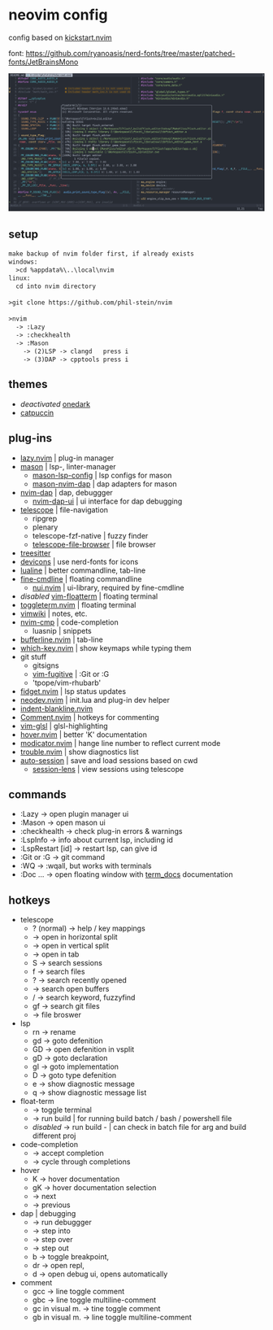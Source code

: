
# neovim config

config based on [kickstart.nvim](https://github.com/nvim-lua/kickstart.nvim) <br>

font: https://github.com/ryanoasis/nerd-fonts/tree/master/patched-fonts/JetBrainsMono <br>

<img src="https://github.com/phil-stein/nvim/blob/main/screenshot_01.PNG" alt="screenshot" width="800"> <br>

## setup
```
make backup of nvim folder first, if already exists
windows: 
  >cd %appdata%\..\local\nvim
linux:
  cd into nvim directory
  
>git clone https://github.com/phil-stein/nvim 

>nvim
  -> :Lazy
  -> :checkhealth
  -> :Mason
    -> (2)LSP -> clangd   press i
    -> (3)DAP -> cpptools press i
```

## themes
- _deactivated_ [onedark](https://github.com/navarasu/onedark.nvim)
- [catpuccin](https://github.com/catppuccin/nvim)

## plug-ins
- [lazy.nvim](https://github.com/folke/lazy.nvim) | plug-in manager
- [mason](https://github.com/williamboman/mason.nvim) | lsp-, linter-manager
	- [mason-lsp-config](https://github.com/williamboman/mason-lspconfig.nvim) | lsp configs for mason
  - [mason-nvim-dap](https://github.com/jay-babu/mason-nvim-dap.nvim) | dap adapters for mason
- [nvim-dap](https://github.com/mfussenegger/nvim-dap) | dap, debuggger
  - [nvim-dap-ui](https://github.com/rcarriga/nvim-dap-ui) | ui interface for dap debugging
- [telescope](https://github.com/nvim-telescope/telescope.nvim) | file-navigation
	- ripgrep
	- plenary
	- telescope-fzf-native | fuzzy finder
	- [telescope-file-browser](https://github.com/nvim-telescope/telescope-file-browser.nvim) | file browser
- [treesitter](https://github.com/nvim-treesitter/nvim-treesitter) 
- [devicons](https://github.com/ryanoasis/vim-devicons) | use nerd-fonts for icons
- [lualine](https://github.com/nvim-lualine/lualine.nvim) | better commandline, tab-line
- [fine-cmdline](https://github.com/VonHeikemen/fine-cmdline.nvim) | floating commandline
	- [nui.nvim](https://github.com/MunifTanjim/nui.nvim/tree/main) | ui-library, required by fine-cmdline
- _disabled_ [vim-floatterm](https://github.com/voldikss/vim-floaterm) | floating terminal
- [toggleterm.nvim](https://github.com/akinsho/toggleterm.nvim) | floating terminal
- [vimwiki](https://github.com/vimwiki/vimwiki) | notes, etc.
- [nvim-cmp](https://github.com/hrsh7th/nvim-cmp) | code-completion
	- luasnip | snippets
- [bufferline.nvim](https://github.com/akinsho/bufferline.nvim) | tab-line
- [which-key.nvim](https://github.com/folke/which-key.nvim) | show keymaps while typing them
- git stuff
  - gitsigns
  - [vim-fugitive](https://github.com/tpope/vim-fugitive) | :Git or :G
  - 'tpope/vim-rhubarb'
- [fidget.nvim](https://github.com/j-hui/fidget.nvim) | lsp status updates
- [neodev.nvim](https://github.com/folke/neodev.nvim) | init.lua and plug-in dev helper
- [indent-blankline.nvim](https://github.com/lukas-reineke/indent-blankline.nvim)
- [Comment.nvim](https://github.com/numToStr/Comment.nvim) | hotkeys for commenting
- [vim-glsl](https://github.com/tikhomirov/vim-glsl) | glsl-highlighting
- [hover.nvim](https://github.com/lewis6991/hover.nvim) | better 'K' documentation
- [modicator.nvim](https://github.com/mawkler/modicator.nvim) | hange line number to reflect current mode
- [trouble.nvim](https://github.com/folke/trouble.nvim) | show diagnostics list
- [auto-session](https://github.com/rmagatti/auto-session) | save and load sessions based on cwd
  - [session-lens](https://github.com/rmagatti/session-lens) | view sessions using telescope

## commands
- :Lazy             -> open plugin manager ui
- :Mason            -> open mason ui
- :checkhealth      -> check plug-in errors & warnings
- :LspInfo          -> info about current lsp, including id
- :LspRestart [id]  -> restart lsp, can give id
- :Git or :G        -> git command
- :WQ               -> :wqall, but works with terminals
- :Doc ...          -> open floating window with [term_docs]() documentation

## hotkeys
- telescope
	- ? (normal)			-> help / key mappings
	- <C-s>						-> open in horizontal split
	- <C-x>						-> open in vertical split
	- <C-t>						-> open in tab
	- <leader>S				-> search sessions 
	- <leader>f				-> search files
	- <leader>?       -> search recently opened
	- <leader><space> -> search open buffers
	- <leader>/				-> search keyword, fuzzyfind
	- <leader>gf			-> search git files
	- <C-d>						-> file broswer
- lsp
	- <leader>rn			-> rename
	- gd							-> goto defenition
	- GD              -> open defenition in vsplit
	- gD							-> goto declaration
	- gI							-> goto implementation
	- <leader>D				-> goto type defenition
  - <leader>e       -> show diagnostic message
  - <leader>q       -> show diagnostic message list
- float-term 
	- <C-t>	          -> toggle terminal
	- <C-b>						-> run build   | for running build batch / bash / powershell file
	- _disabled_ <C-B>						-> run build - | can check in batch file for arg and build different proj
- code-completion
	- <CR>						-> accept completion
	- <Tab>		  			-> cycle through completions
- hover
	- K								-> hover documentation
	- gK							-> hover documentation selection
	- <C-n>						-> next
	- <C-p>						-> previous
- dap | debugging
  - <F5>            -> run debuggger
  - <F9>            -> step into
  - <F10>           -> step over
  - <F12>           -> step out
  - <leader>b       -> toggle breakpoint,
  - <leader>dr      -> open repl,
  - <leader>d       -> open debug ui, opens automatically
- comment
  - gcc             -> line toggle comment
  - gbc             -> line toggle multiline-comment
  - gc in visual m. -> tine toggle comment
  - gb in visual m. -> line toggle multiline-comment

